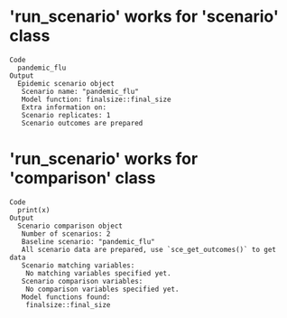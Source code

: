 # 'run_scenario' works for 'scenario' class

    Code
      pandemic_flu
    Output
      Epidemic scenario object
       Scenario name: "pandemic_flu"
       Model function: finalsize::final_size
       Extra information on: 
       Scenario replicates: 1
       Scenario outcomes are prepared

# 'run_scenario' works for 'comparison' class

    Code
      print(x)
    Output
      Scenario comparison object
       Number of scenarios: 2
       Baseline scenario: "pandemic_flu"
       All scenario data are prepared, use `sce_get_outcomes()` to get data
       Scenario matching variables:
        No matching variables specified yet.
       Scenario comparison variables:
        No comparison variables specified yet.
       Model functions found:
        finalsize::final_size

